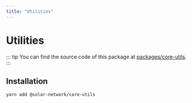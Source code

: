 ```yaml
---
title: "Utilities"
---
```


# Utilities

::: tip
You can find the source code of this package at [packages/core-utils](https://github.com/solar-network/solar-core/tree/develop/packages/core-utils).
:::

## Installation

```bash
yarn add @solar-network/core-utils
```
